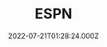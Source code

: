 ---
collection_archive: false
collection_awards: []
collection_category:
  - Studio
  - Editorial
  - Color
  - Conceptual
  - Sports + Athletes
  - Portraits
collection_content: >-
  Ayton, 23, is a serious gamer. Gaming has always been there for him in any
  form he needs: a best friend, a therapist, his No. 1 fan. Most of all, gaming
  provides a virtual community that has helped Ayton navigate the challenges he
  battles in the physical realm.


  Photographed in the Annexus Social Club, a lounge hidden in plain sight for
  Phoenix Suns VIP ticket holders to cheer for their favorite team, Ayton stands
  with his controller in hand, scanning the list of games preloaded to his
  PlayStation 5: World War Z: Aftermath; Fortnite; Call of Duty: Warzone Season
  2; Grand Theft Auto V. The lounge has been transformed into Ayton's personal
  game room


  Video games have been a refuge for Ayton ever since he was a child growing up
  in the Bahamas.


  After immigrating to the US to pursue basketball, Ayton struggled to shake the
  feeling of being alone in a new country. He says he quickly became the target
  of bullies who picked on his height and Bahamian accent.


  He became overwhelmed with feelings of loneliness and rejection. While he was
  unable to express his feelings back then, Ayton now knows he was dealing with
  bouts of anxiety and depression.


  "That type of stuff builds a hole in your heart. You have a big heart, but
  nobody sees the heart. You want to give the heart, but nobody wants the heart.
  And I had that at a young age where I didn't even want to be here. I didn't
  want to be here."


  "Gaming always keeps me level-headed. That's not a thing I'll ever lose. Like
  on the road right now. ... It's just a load off where I can just play the game
  and just chill out for a bit and then get back to work," Ayton says. "It's
  just video games and basketball. That's what keeps my head clear so I can play
  this sport."
collection_cover: https://d1sf55qlb7p6hz.cloudfront.net/2022-08_horizontal-covers-8.jpg
collection_cover_mobile: https://d1sf55qlb7p6hz.cloudfront.net/2022-08_vertical-covers-15.jpg
collection_description: >-
  Ayton, 23, is a serious gamer. Gaming has always been there for him in any
  form he needs: a best friend, a therapist, his No. 1 fan. Most of all, gaming
  provides a virtual community that has helped Ayton navigate the challenges he
  battles in the physical realm.
collection_description_alignment: center
collection_exhibition: []
collection_filter: Commissioned + Stock
collection_hidden: false
collection_meta: 'Dominayton: Why Deandre Ayton Cant Live Without Video Games'
collection_meta_2: ""
collection_press: []
collection_preview:
  - https://d1sf55qlb7p6hz.cloudfront.net/4x3-ayton-3.jpg
  - https://d1sf55qlb7p6hz.cloudfront.net/4x3-ayton-2.jpg
  - https://d1sf55qlb7p6hz.cloudfront.net/4x3-ayton-1.jpg
  - https://d1sf55qlb7p6hz.cloudfront.net/4x3-ayton-4.jpg
  - https://d1sf55qlb7p6hz.cloudfront.net/4x3-ayton-5.jpg
cover_image: 
date: 2022-07-21T01:28:24.000Z
hide_footer: false 
navigation_theme: white
px_extra: true
row_alignment: between
slug: espn-deandre-ayton
theme_color: "#96F69C"
theme_color_all_works: 
title: ESPN 
seo:
  meta_description: 
  meta_title: 
collection_blocks:
  - _bookshop_name: collections/media-row-start
    row_alignment: between
  - _bookshop_name: collections/media-element
    align_y:  
    caption: 
    color: "#E1F3DD"
    image:  https://d1sf55qlb7p6hz.cloudfront.net/rieser-espn-ayton-1.jpg
    margin_left: '20'
    margin_right: 0
    margin_y: '100'
    width: '33'
  - _bookshop_name: collections/media-element
    align_y:  
    caption: 
    color: "#E1F9FB"
    image:  https://d1sf55qlb7p6hz.cloudfront.net/rieser-espn-ayton-2.jpg
    margin_left: 0
    margin_right: '15'
    margin_y: '400'
    width: '25'
  - _bookshop_name: collections/media-row
    row_alignment: between
  - _bookshop_name: collections/media-motion
    align_y: start
    block_aspect_ratio: 
    caption: 
    color: ""
    image: 
    margin_left: '20'
    margin_right: 0
    margin_y: '100'
    show_controls: false
    vimeo_id: 736015233
    width: '80'
  - _bookshop_name: collections/media-row
    row_alignment: between
  - _bookshop_name: collections/media-element
    align_y:  
    caption: 
    color: "#FBEBD6"
    image:  https://d1sf55qlb7p6hz.cloudfront.net/rieser-espn-ayton-3.jpg
    margin_left: '10'
    margin_right: 0
    margin_y: '100'
    width: '55'
  - _bookshop_name: collections/media-row
    row_alignment: between
  - _bookshop_name: collections/media-motion
    align_y: start
    block_aspect_ratio: 
    caption: 
    color: ""
    image: 
    margin_left: 0
    margin_right: 0
    margin_y: '100'
    show_controls: false
    vimeo_id: 736015583
    width: '33'
  - _bookshop_name: collections/media-motion
    align_y: start
    block_aspect_ratio: 
    caption: 
    color: ""
    image: 
    margin_left: 0
    margin_right: '5'
    margin_y: '300'
    show_controls: false
    vimeo_id: 736015552
    width: '55'
  - _bookshop_name: collections/media-row
    row_alignment: between
  - _bookshop_name: collections/media-element
    align_y:  
    caption: 
    color: "#F7F7D0"
    image:  https://d1sf55qlb7p6hz.cloudfront.net/rieser-espn-ayton-7.jpg
    margin_left: '25'
    margin_right: 0
    margin_y: '200'
    width: '33'
  - _bookshop_name: collections/media-row
    row_alignment: between
  - _bookshop_name: collections/media-element
    align_y:  
    caption: 
    color: "#E0EFFF"
    image:  https://d1sf55qlb7p6hz.cloudfront.net/rieser-espn-ayton-8.jpg
    margin_left: '10'
    margin_right: 0
    margin_y: '300'
    width: '30'
  - _bookshop_name: collections/media-motion
    align_y: start
    block_aspect_ratio: 
    caption: 
    color: ""
    image: 
    margin_left: 0
    margin_right: '15'
    margin_y: '100'
    show_controls: false
    vimeo_id: 736015292
    width: '40'
  - _bookshop_name: collections/media-row
    row_alignment: between
  - _bookshop_name: collections/media-element
    align_y:  
    caption: 
    color: "#F0E7FF"
    image:  https://d1sf55qlb7p6hz.cloudfront.net/rieser-espn-ayton-9.jpg
    margin_left: '30'
    margin_right: 0
    margin_y: '100'
    width: '25'
  - _bookshop_name: collections/media-row
    row_alignment: between
  - _bookshop_name: collections/media-element
    align_y:  
    caption: 
    color: "#D8F9FD"
    image:  https://d1sf55qlb7p6hz.cloudfront.net/rieser-espn-ayton-10.jpg
    margin_left: '15'
    margin_right: 0
    margin_y: '100'
    width: '60'
  - _bookshop_name: collections/media-element
    align_y:  
    caption: 
    color: "#E6FFEA"
    image:  https://d1sf55qlb7p6hz.cloudfront.net/rieser-espn-ayton-11.jpg
    margin_left: 0
    margin_right: '5'
    margin_y: '900'
    width: '15'
  - _bookshop_name: collections/media-row
    row_alignment: between
  - _bookshop_name: collections/media-element
    align_y:  
    caption: 
    color: "#E6FBD0"
    image:  https://d1sf55qlb7p6hz.cloudfront.net/rieser-espn-ayton-12.jpg
    margin_left: '45'
    margin_right: 0
    margin_y: '100'
    width: '40'
  - _bookshop_name: collections/media-row
    row_alignment: between
  - _bookshop_name: collections/media-element
    align_y:  
    caption: 
    color: "#FBEACD"
    image:  https://d1sf55qlb7p6hz.cloudfront.net/rieser-espn-ayton-14.jpg
    margin_left: 0
    margin_right: 0
    margin_y: '100'
    width: '60'
  - _bookshop_name: collections/media-element
    align_y:  
    caption: 
    color: "#E6F3FE"
    image:  https://d1sf55qlb7p6hz.cloudfront.net/rieser-espn-ayton-13.jpg
    margin_left: 0
    margin_right: 0
    margin_y: '700'
    width: '33'
  - _bookshop_name: collections/media-row-end
---